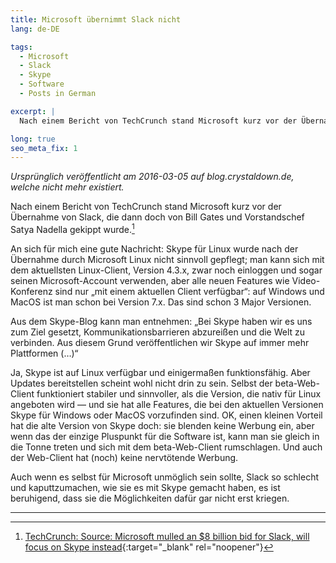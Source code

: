 ```yaml
---
title: Microsoft übernimmt Slack nicht
lang: de-DE

tags:
  - Microsoft
  - Slack
  - Skype
  - Software
  - Posts in German

excerpt: | 
  Nach einem Bericht von TechCrunch stand Microsoft kurz vor der Übernahme von Slack, die dann doch von Bill Gates und Vorstandschef Satya Nadella gekippt wurde.

long: true
seo_meta_fix: 1
---
```


*Ursprünglich veröffentlicht am 2016-03-05 auf blog.crystaldown.de, welche nicht mehr existiert.*

Nach einem Bericht von TechCrunch stand Microsoft kurz vor der Übernahme von Slack, die dann doch von Bill Gates und Vorstandschef Satya Nadella gekippt wurde.[^1]

An sich für mich eine gute Nachricht: Skype für Linux wurde nach der Übernahme durch Microsoft Linux nicht sinnvoll gepflegt; man kann sich mit dem aktuellsten Linux-Client, Version 4.3.x, zwar noch einloggen und sogar seinen Microsoft-Account verwenden, aber alle neuen Features wie Video-Konferenz sind nur „mit einem aktuellen Client verfügbar“: auf Windows und MacOS ist man schon bei Version 7.x.
Das sind schon 3 Major Versionen.

Aus dem Skype-Blog kann man entnehmen: „Bei Skype haben wir es uns zum Ziel gesetzt, Kommunikationsbarrieren abzureißen und die Welt zu verbinden.
Aus diesem Grund veröffentlichen wir Skype auf immer mehr Plattformen (…)“

Ja, Skype ist auf Linux verfügbar und einigermaßen funktionsfähig.
Aber Updates bereitstellen scheint wohl nicht drin zu sein.
Selbst der beta-Web-Client funktioniert stabiler und sinnvoller, als die Version, die nativ für Linux angeboten wird — und sie hat alle Features, die bei den aktuellen Versionen Skype für Windows oder MacOS vorzufinden sind.
OK, einen kleinen Vorteil hat die alte Version von Skype doch: sie blenden keine Werbung ein, aber wenn das der einzige Pluspunkt für die Software ist, kann man sie gleich in die Tonne treten und sich mit dem beta-Web-Client rumschlagen.
Und auch der Web-Client hat (noch) keine nervtötende Werbung.

Auch wenn es selbst für Microsoft unmöglich sein sollte, Slack so schlecht und kaputtzumachen, wie sie es mit Skype gemacht haben, es ist beruhigend, dass sie die Möglichkeiten dafür gar nicht erst kriegen.

---

[^1]: [TechCrunch: Source: Microsoft mulled an $8 billion bid for Slack, will focus on Skype instead](https://techcrunch.com/2016/03/04/source-microsoft-mulled-an-8-billion-bid-for-slack-will-focus-on-skype-instead/){:target="_blank" rel="noopener"}<!--_-->

[^2]: [Skype-Blog: Die Skype-Updates im Januar](https://blogs.skype.com/2016/01/31/die-skype-updates-im-januar/){:target="_blank" rel="noopener"}<!--_-->
